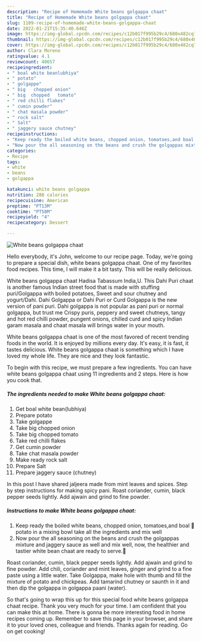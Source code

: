 ```yaml
---
description: "Recipe of Homemade White beans golgappa chaat"
title: "Recipe of Homemade White beans golgappa chaat"
slug: 1109-recipe-of-homemade-white-beans-golgappa-chaat
date: 2022-01-21T15:35:40.646Z
image: https://img-global.cpcdn.com/recipes/c12b017f995b29c4/680x482cq70/white-beans-golgappa-chaat-recipe-main-photo.jpg
thumbnail: https://img-global.cpcdn.com/recipes/c12b017f995b29c4/680x482cq70/white-beans-golgappa-chaat-recipe-main-photo.jpg
cover: https://img-global.cpcdn.com/recipes/c12b017f995b29c4/680x482cq70/white-beans-golgappa-chaat-recipe-main-photo.jpg
author: Clara Moreno
ratingvalue: 4.1
reviewcount: 40657
recipeingredient:
- " boal white beanlubhiya"
- " potato"
- " golgappe"
- " big   chopped onion"
- " big  chopped   tomato"
- " red chilli flakes"
- " cumin powder"
- " chat masala powder"
- " rock salt"
- " Salt"
- " jaggery sauce chutney"
recipeinstructions:
- "Keep ready the boiled white beans, chopped onion, tomatoes,and boal 🥔 potato in a mixing bowl take all the ingredients and mix well"
- "Now pour the all seasoning on the beans and crush the golgappas mixture and jaggery sauce as well and mix well, now, the healthier and tastier white bean chaat are ready to serve.🍛"
categories:
- Recipe
tags:
- white
- beans
- golgappa

katakunci: white beans golgappa 
nutrition: 288 calories
recipecuisine: American
preptime: "PT13M"
cooktime: "PT58M"
recipeyield: "4"
recipecategory: Dessert

---
```



![White beans golgappa chaat](https://img-global.cpcdn.com/recipes/c12b017f995b29c4/680x482cq70/white-beans-golgappa-chaat-recipe-main-photo.jpg)

Hello everybody, it's John, welcome to our recipe page. Today, we're going to prepare a special dish, white beans golgappa chaat. One of my favorites food recipes. This time, I will make it a bit tasty. This will be really delicious.

White beans golgappa chaat Hadisa Tabassum India,U. This Dahi Puri chaat is another famous Indian street food that is made with stuffing puri/Golgappa with boiled potatoes, Sweet and sour chutney and yogurt/Dahi. Dahi Golgappa or Dahi Puri or Curd Golgappa is the new version of pani puri. Dahi golgappa is not popular as pani puri or normal golgappa, but trust me Crispy puris, peppery and sweet chutneys, tangy and hot red chilli powder, pungent onions, chilled curd and spicy Indian garam masala and chaat masala will brings water in your mouth.

White beans golgappa chaat is one of the most favored of recent trending foods in the world. It is enjoyed by millions every day. It's easy, it is fast, it tastes delicious. White beans golgappa chaat is something which I have loved my whole life. They are nice and they look fantastic.


To begin with this recipe, we must prepare a few ingredients. You can have white beans golgappa chaat using 11 ingredients and 2 steps. Here is how you cook that.

<!--inarticleads1-->

##### The ingredients needed to make White beans golgappa chaat:

1. Get  boal white bean(lubhiya)
1. Prepare  potato
1. Take  golgappe
1. Take  big   chopped onion
1. Take  big  chopped   tomato
1. Take  red chilli flakes
1. Get  cumin powder
1. Take  chat masala powder
1. Make ready  rock salt
1. Prepare  Salt
1. Prepare  jaggery sauce (chutney)


In this post I have shared jaljeera made from mint leaves and spices. Step by step instructions for making spicy pani. Roast coriander, cumin, black pepper seeds lightly. Add ajwain and grind to fine powder. 

<!--inarticleads2-->

##### Instructions to make White beans golgappa chaat:

1. Keep ready the boiled white beans, chopped onion, tomatoes,and boal 🥔 potato in a mixing bowl take all the ingredients and mix well
1. Now pour the all seasoning on the beans and crush the golgappas mixture and jaggery sauce as well and mix well, now, the healthier and tastier white bean chaat are ready to serve.🍛


Roast coriander, cumin, black pepper seeds lightly. Add ajwain and grind to fine powder. Add chili, coriander and mint leaves, ginger and grind to a fine paste using a little water. Take Golgappa, make hole with thumb and fill the mixture of potato and chickpeas. Add tamarind chutney or saunth in it and then dip the golgappa in golgappa paani (water). 

So that's going to wrap this up for this special food white beans golgappa chaat recipe. Thank you very much for your time. I am confident that you can make this at home. There is gonna be more interesting food in home recipes coming up. Remember to save this page in your browser, and share it to your loved ones, colleague and friends. Thanks again for reading. Go on get cooking!
